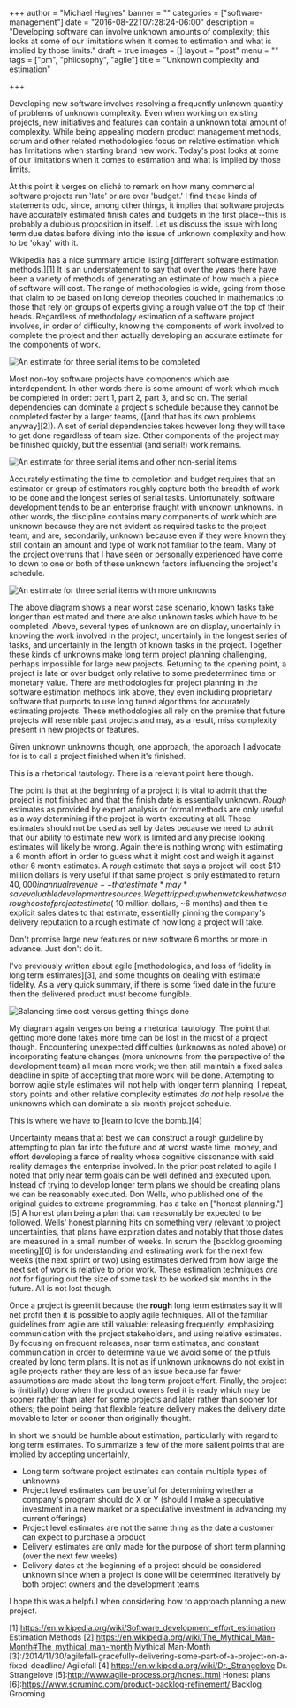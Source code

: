 +++
author = "Michael Hughes"
banner = ""
categories = ["software-management"]
date = "2016-08-22T07:28:24-06:00"
description = "Developing software can involve unknown amounts of complexity; this looks at some of our limitations when it comes to estimation and what is implied by those limits."
draft = true
images = []
layout = "post"
menu = ""
tags = ["pm", "philosophy", "agile"]
title = "Unknown complexity and estimation"

+++

Developing new software involves resolving a frequently unknown quantity of problems of unknown complexity. Even when working on existing projects, new initiatives and features
can contain a unknown total amount of complexity. While being appealing modern product management methods, scrum and other related methodologies focus on relative estimation which has limitations when starting brand new work. 
Today's post looks at some of our limitations when it comes to estimation and what is implied by those limits.

<!--more-->

At this point it verges on cliché to remark on how many commercial software projects run 'late' or are over 'budget.' I find these kinds of statements odd, since, among other things, it implies that software
projects have accurately estimated finish dates and budgets in the first place--this is probably a dubious proposition in itself. Let us discuss the issue with long term due dates
before diving into the issue of unknown complexity and how to be 'okay' with it. 

Wikipedia has a nice summary article listing [different software estimation methods.][1] It is an understatement to say that over the years there have been a variety of methods of generating
an estimate of how much a piece of software will cost. The range of methodologies is wide, going from those that claim to be based on long develop theories couched in mathematics to those
that rely on groups of experts giving a rough value off the top of their heads. Regardless of methodology estimation of a software project involves, in order of difficulty, knowing the components
of work involved to complete the project and then actually developing an accurate estimate for the components of work.

![An estimate for three serial items to be completed](/images/2016-08-22-unknown-complexity/estimate-1.svg "Time Estimate")

Most non-toy software projects have components which are interdependent. In other words there is some amount of work which much be completed in order: part 1, part 2, part 3, and so on. The serial dependencies
can dominate a project's schedule because they cannot be completed faster by a larger teams, ([and that has its own problems anyway][2]). A set of serial dependencies takes however long they will
take to get done regardless of team size. Other components of the project may be finished quickly, but the essential (and serial!) work remains.

![An estimate for three serial items and other non-serial items](/images/2016-08-22-unknown-complexity/more-estimates.svg "Time estimates with other tasks")

Accurately estimating the time to completion and budget requires that an estimator or group of estimators roughly capture both the breadth of work to be done and the longest series of serial tasks. Unfortunately, 
software development tends to be an enterprise fraught with unknown unknowns. In other words, the discipline contains many components of work which are unknown because they are not evident as required tasks to the project
team, and are, secondarily, unknown because even if they were known they still contain an amount and type of work not familiar to the team. Many of the project overruns that I have seen or personally experienced have 
come to down to one or both of these unknown factors influencing the project's schedule.

![An estimate for three serial items with more unknowns](/images/2016-08-22-unknown-complexity/unknown-unknown.svg "Time estimates with unknowns")

The above diagram shows a near worst case scenario, known tasks take longer than estimated and there are also unknown tasks which have to be completed. Above, several types of
unknown are on display, uncertainly in knowing the work involved in the project, uncertainly in the longest series of tasks, and uncertainly in the length of known tasks in the project. Together these kinds of 
unknowns make long term project planning challenging, perhaps impossible for large new projects. Returning to the opening point, a project is late or over budget only relative to some predetermined time or monetary value.
There are methodologies for project planning in the software estimation methods link above, they even including proprietary software that purports to use long tuned algorithms for accurately estimating projects. These 
methodologies all rely on the premise that future projects will resemble past projects and may, as a result, miss complexity present in new projects or features. 

Given unknown unknowns though, one approach, the approach I advocate for is to call a project finished when it's finished.

This is a rhetorical tautology. There is a relevant point here though.

The point is that at the beginning of a project it is vital to admit that the project is not finished and that the finish date is essentially unknown. *Rough* estimates as provided by expert analysis or formal
methods are only useful as a way determining if the project is worth executing at all. These estimates should not be used as sell by dates because we need to admit that our
ability to estimate new work is limited and any precise looking estimates will likely be wrong. Again there is nothing wrong with estimating a 6 month effort in order to guess what it might cost and weigh it against
other 6 month estimates. A *rough* estimate that says a project will cost $10 million dollars is very useful if that same project is only estimated to return $40,000 in annual revenue--that estimate *may* save valuable
development resources. We get tripped up when we take what was a rough cost of project estimate (~$10 million dollars, ~6 months) and then tie explicit sales dates to that estimate, essentially
pinning the company's delivery reputation to a rough estimate of how long a project will take.

Don't promise large new features or new software 6 months or more in advance. Just don't do it.

I've previously written about agile [methodologies, and loss of fidelity in long term estimates][3], and some thoughts on dealing with estimate fidelity. As a very quick summary, if there is some
fixed date in the future then the delivered product must become fungible. 

![Balancing time cost versus getting things done](/images/2016-08-22-unknown-complexity/time-versus-components.svg "Time versus Getting Things Done")

My diagram again verges on being a rhetorical tautology. The point that getting more done takes more time can be lost in the midst of a project though. Encountering unexpected difficulties (unknowns as noted above)
or incorporating feature changes (more unknowns from the perspective of the development team) all mean more work; we then still maintain a fixed sales deadline in spite of accepting that more work will be done. Attempting
to borrow agile style estimates will not help with longer term planning. I repeat, story points and other relative complexity estimates *do not* help resolve the unknowns which can dominate a six month project schedule. 

This is where we have to [learn to love the bomb.][4]

Uncertainty means that at best we can construct a rough guideline by attempting to plan far into the future and at worst waste time, money, and effort developing a farce of reality whose cognitive dissonance with said reality damages
the enterprise involved. In the prior post related to agile I noted that only near term goals can be well defined and executed upon. Instead of trying to develop longer term plans we should be creating plans we can be
reasonably executed. Don Wells, who published one of the original guides to extreme programming, has a take on 
["honest planning."][5] A honest plan being a plan that can reasonably be expected to be followed. Wells' honest planning hits on something very relevant to project uncertainties, that plans have expiration dates and notably
that those dates are measured in a small number of weeks. In scrum the [backlog grooming meeting][6] is for understanding and estimating work for the next few weeks (the next sprint or two) using estimates derived from how large the next set of work is relative to prior work. 
These estimation techniques *are not* for figuring out the size of some task to be worked six months in the future. All is not lost though.

Once a project is greenlit because the **rough** long term estimates say it will net profit then it is possible to apply agile techniques. All of the familiar guidelines from agile are still valuable: releasing frequently, 
emphasizing communication with the project stakeholders, and using relative estimates. By focusing on frequent releases, near term estimates, and constant communication in order to determine value we avoid some of the pitfuls
created by long term plans. It is not as if unknown unknowns do not exist in agile projects rather they are less of an issue because far fewer assumptions are made about the long term project effort. Finally, the project is 
(initially) done when the product owners feel it is ready which may be sooner rather than later for some projects and later rather than sooner for others; the point being that flexible feature delivery makes the delivery
date movable to later or sooner than originally thought.

In short we should be humble about estimation, particularly with regard to long term estimates. To summarize a few of the more salient points that are implied by accepting uncertainly,

- Long term software project estimates can contain multiple types of unknowns
- Project level estimates can be useful for determining whether a company's program should do X or Y (should I make a speculative investment in a new market or a speculative investment in advancing my current offerings)
- Project level estimates are not the same thing as the date a customer can expect to purchase a product
- Delivery estimates are only made for the purpose of short term planning (over the next few weeks)
- Delivery dates at the beginning of a project should be considered unknown since when a project is done will be determined iteratively by both project owners and the development teams

I hope this was a helpful when considering how to approach planning a new project.

[1]:https://en.wikipedia.org/wiki/Software_development_effort_estimation Estimation Methods
[2]:https://en.wikipedia.org/wiki/The_Mythical_Man-Month#The_mythical_man-month Mythical Man-Month
[3]:/2014/11/30/agilefall-gracefully-delivering-some-part-of-a-project-on-a-fixed-deadline/ Agilefall
[4]:https://en.wikipedia.org/wiki/Dr._Strangelove Dr. Strangelove
[5]:http://www.agile-process.org/honest.html Honest plans
[6]:https://www.scruminc.com/product-backlog-refinement/ Backlog Grooming